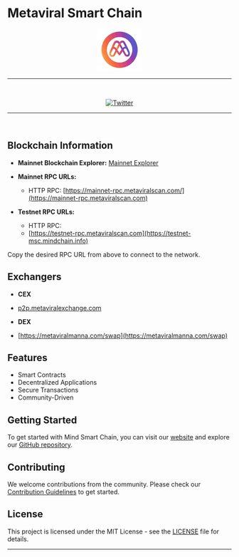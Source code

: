 # Metaviral Smart Chain 
<span align="center">



[![MetaViral](https://raw.githubusercontent.com/MetaViralBit/.github/main/mtv.jpg)]([[[https://metaviral.live/](https://metaviral.live/))

---
  
<br />

</span>
<span align="center">



[![Twitter](https://img.shields.io/badge/Reddit-black?logo=reddit&logoColor=white)]([[[https://twitter.com/MindChain1](https://www.reddit.com/user/MetaViralNow)])

---
  
<br />

</span>

## Blockchain Information

- **Mainnet Blockchain Explorer:** [Mainnet Explorer](https://metaviralscan.com)
- **Mainnet RPC URLs:**
  - HTTP RPC: [https://mainnet-rpc.metaviralscan.com/](https://mainnet-rpc.metaviralscan.com)
  
- **Testnet RPC URLs:**
  - HTTP RPC: 
  - [https://testnet-rpc.metaviralscan.com](https://testnet-msc.mindchain.info)
  

Copy the desired RPC URL from above to connect to the network.

## Exchangers 
- **CEX**
- [p2p.metaviralexchange.com](p2p.metaviralexchange.com)


- **DEX**
- [https://metaviralmanna.com/swap](https://metaviralmanna.com/swap)
 

## Features

- Smart Contracts
- Decentralized Applications
- Secure Transactions
- Community-Driven

## Getting Started

To get started with Mind Smart Chain, you can visit our [website]([https://mindchain.info](https://metaviral.live/)) and explore our [GitHub repository](https://github.com/Mind-chain/Msc-node).

## Contributing

We welcome contributions from the community. Please check our [Contribution Guidelines](CONTRIBUTING.md) to get started.

## License

This project is licensed under the MIT License - see the [LICENSE](LICENSE) file for details.

---


